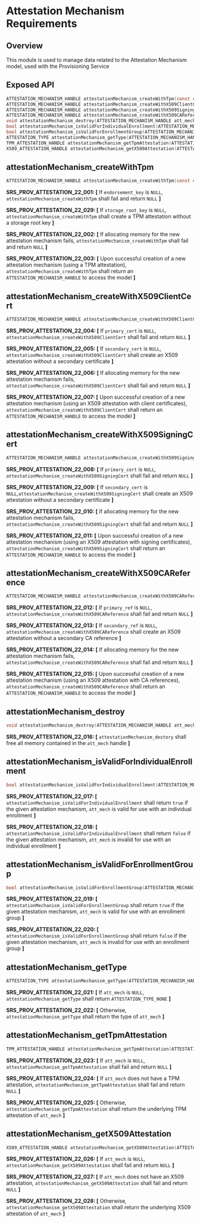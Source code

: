 # Attestation Mechanism Requirements

## Overview

This module is used to manage data related to the Attestation Mechanism model, used with the Provisioning Service

## Exposed API

```c
ATTESTATION_MECHANISM_HANDLE attestationMechanism_createWithTpm(const char* endorsement_key, const char* storage_root_key);
ATTESTATION_MECHANISM_HANDLE attestationMechanism_createWithX509ClientCert(const char* primary_cert, const char* secondary_cert);
ATTESTATION_MECHANISM_HANDLE attestationMechanism_createWithX509SigningCert(const char* primary_cert, const char* secondary_cert);
ATTESTATION_MECHANISM_HANDLE attestationMechanism_createWithX509CAReference(const char* primary_ref, const char* secondary_ref);
void attestationMechanism_destroy(ATTESTATION_MECHANISM_HANDLE att_mech);
bool attestationMechanism_isValidForIndividualEnrollment(ATTESTATION_MECHANISM_HANDLE att_mech);
bool attestationMechanism_isValidForEnrollmentGroup(ATTESTATION_MECHANISM_HANDLE att_mech);
ATTESTATION_TYPE attestationMechanism_getType(ATTESTATION_MECHANISM_HANDLE att_mech);
TPM_ATTESTATION_HANDLE attestationMechanism_getTpmAttestation(ATTESTATION_MECHANISM_HANDLE att_mech);
X509_ATTESTATION_HANDLE attestationMechanism_getX509Attestation(ATTESTATION_MECHANISM_HANDLE att_mech);
```


## attestationMechanism_createWithTpm

```c
ATTESTATION_MECHANISM_HANDLE attestationMechanism_createWithTpm(const char* endorsement_key, const char* storage_root_key);
```

**SRS_PROV_ATTESTATION_22_001: [** If `endorsement_key` is `NULL`, `attestationMechanism_createWithTpm` shall fail and return `NULL` **]**

**SRS_PROV_ATTESTATION_22_029: [** If `storage_root_key` is `NULL`, `attestationMechanism_createWithTpm` shall create a TPM attestation without a storage root key **]**

**SRS_PROV_ATTESTATION_22_002: [** If allocating memory for the new attestation mechanism fails, `attestationMechanism_createWithTpm` shall fail and return `NULL` **]**

**SRS_PROV_ATTESTATION_22_003: [** Upon successful creation of a new attestation mechanism (using a TPM attestation), `attestationMechanism_createWithTpm` shall return an `ATTESTATION_MECHANISM_HANDLE` to access the model **]**


## attestationMechanism_createWithX509ClientCert

```c
ATTESTATION_MECHANISM_HANDLE attestationMechanism_createWithX509ClientCert(const char* primary_cert, const char* secondary_cert);
```

**SRS_PROV_ATTESTATION_22_004: [** If `primary_cert` is `NULL`, `attestationMechanism_createWithX509ClientCert` shall fail and return `NULL` **]**

**SRS_PROV_ATTESTATION_22_005: [** If `secondary_cert` is `NULL`, `attestationMechanism_createWithX509ClientCert` shall create an X509 attestation without a secondary certificate **]**

**SRS_PROV_ATTESTATION_22_006: [** If allocating memory for the new attestation mechanism fails, `attestationMechanism_createWithX509ClientCert` shall fail and return `NULL` **]**

**SRS_PROV_ATTESTATION_22_007: [** Upon successful creation of a new attestation mechanism (using an X509 attestation with client certificates), `attestationMechanism_createWithX509ClientCert` shall return an `ATTESTATION_MECHANISM_HANDLE` to access the model **]**


## attestationMechanism_createWithX509SigningCert

```c
ATTESTATION_MECHANISM_HANDLE attestationMechanism_createWithX509SigningCert(const char* primary_cert, const char* secondary_cert);
```

**SRS_PROV_ATTESTATION_22_008: [** If `primary_cert` is `NULL`, `attestationMechanism_createWithX509SigningCert` shall fail and return `NULL` **]**

**SRS_PROV_ATTESTATION_22_009: [** If `secondary_cert` is `NULL`,`attestationMechanism_createWithX509SigningCert` shall create an X509 attestation without a secondary certificate  **]**

**SRS_PROV_ATTESTATION_22_010: [** If allocating memory for the new attestation mechanism fails, `attestationMechanism_createWithX509SigningCert` shall fail and return `NULL` **]**

**SRS_PROV_ATTESTATION_22_011: [** Upon successful creation of a new attestation mechanism (using an X509 attestation with signing certificates), `attestationMechanism_createWithX509SigningCert` shall return an `ATTESTATION_MECHANISM_HANDLE` to access the model **]**


## attestationMechanism_createWithX509CAReference

```c
ATTESTATION_MECHANISM_HANDLE attestationMechanism_createWithX509CAReference(const char* primary_ref, const char* secondary_ref);
```

**SRS_PROV_ATTESTATION_22_012: [** If `primary_ref` is `NULL`, `attestationMechanism_createWithX509CAReference` shall fail and return `NULL` **]**

**SRS_PROV_ATTESTATION_22_013: [** If `secondary_ref` is `NULL`, `attestationMechanism_createWithX509CAReference` shall create an X509 attestation without a secondary CA reference **]**

**SRS_PROV_ATTESTATION_22_014: [** If allocating memory for the new attestation mechanism fails, `attestationMechanism_createWithX509CAReference` shall fail and return `NULL` **]**

**SRS_PROV_ATTESTATION_22_015: [** Upon successful creation of a new attestation mechanism (using an X509 attestation with CA references), `attestationMechanism_createWithX509CAReference` shall return an `ATTESTATION_MECHANISM_HANDLE` to access the model **]**


## attestationMechanism_destroy

```c
void attestationMechanism_destroy(ATTESTATION_MECHANISM_HANDLE att_mech);
```

**SRS_PROV_ATTESTATION_22_016: [** `attestationMechanism_destory` shall free all memory contained in the `att_mech` handle **]**


## attestationMechanism_isValidForIndividualEnrollment

```c
bool attestationMechanism_isValidForIndividualEnrollment(ATTESTATION_MECHANISM_HANDLE att_mech);
```

**SRS_PROV_ATTESTATION_22_017: [** `attestationMechanism_isValidForIndividualEnrollment` shall return `true` if the given attestation mechanism, `att_mech` is valid for use with an individual enrollment **]**

**SRS_PROV_ATTESTATION_22_018: [** `attestationMechanism_isValidForIndividualEnrollment` shall return `false` if the given attestation mechanism, `att_mech` is invalid for use with an individual enrollment **]**


## attestationMechanism_isValidForEnrollmentGroup

```c
bool attestationMechanism_isValidForEnrollmentGroup(ATTESTATION_MECHANISM_HANDLE att_mech);
```

**SRS_PROV_ATTESTATION_22_019: [** `attestationMechanism_isValidForEnrollmentGroup` shall return `true` if the given attestation mechanism, `att_mech` is valid for use with an enrollment group **]**

**SRS_PROV_ATTESTATION_22_020: [** `attestationMechanism_isValidForEnrollmentGroup` shall return `false` if the given attestation mechanism, `att_mech` is invalid for use with an enrollment group **]**


## attestationMechanism_getType

```c
ATTESTATION_TYPE attestationMechanism_getType(ATTESTATION_MECHANISM_HANDLE att_mech);
```

**SRS_PROV_ATTESTATION_22_021: [** If `att_mech` is `NULL`, `attestationMechanism_getType` shall return `ATTESTATION_TYPE_NONE` **]**


**SRS_PROV_ATTESTATION_22_022: [** Otherwise, `attestationMechanism_getType` shall return the type of `att_mech` **]**


## attestationMechanism_getTpmAttestation

```c
TPM_ATTESTATION_HANDLE attestationMechanism_getTpmAttestation(ATTESTATION_MECHANISM_HANDLE att_mech);
```

**SRS_PROV_ATTESTATION_22_023: [** If `att_mech` is `NULL`, `attestationMechanism_getTpmAttestation` shall fail and return `NULL` **]**

**SRS_PROV_ATTESTATION_22_024: [** If `att_mech` does not have a TPM attestation, `attestationMechanism_getTpmAttestation` shall fail and return `NULL` **]**

**SRS_PROV_ATTESTATION_22_025: [** Otherwise, `attestationMechanism_getTpmAttestation` shall return the underlying TPM attestation of `att_mech` **]**


## attestationMechanism_getX509Attestation

```c
X509_ATTESTATION_HANDLE attestationMechanism_getX509Attestation(ATTESTATION_MECHANISM_HANDLE att_mech);
```

**SRS_PROV_ATTESTATION_22_026: [** If `att_mech` is `NULL`, `attestationMechanism_getX509Attestation` shall fail and return `NULL` **]**

**SRS_PROV_ATTESTATION_22_027: [** If `att_mech` does not have an X509 attestation, `attestationMechanism_getX509Attestation` shall fail and return `NULL` **]**

**SRS_PROV_ATTESTATION_22_028: [** Otherwise, `attestationMechanism_getX509Attestation` shall return the underlying X509 attestation of `att_mech` **]**